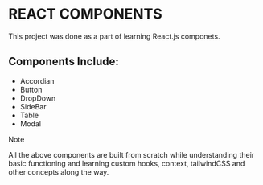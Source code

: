 # REACT COMPONENTS

This project was done as a part of learning React.js componets.

## Components Include: 

- Accordian
- Button
- DropDown
- SideBar
- Table
- Modal

> [!NOTE]  
> All the above components are built from scratch while understanding their basic functioning and learning custom hooks, context, tailwindCSS and other concepts along the way.